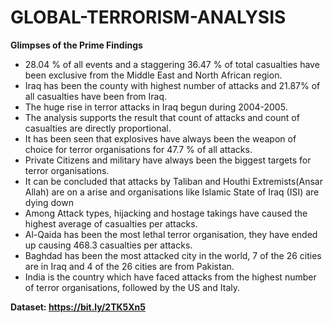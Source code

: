 # GLOBAL-TERRORISM-ANALYSIS

**Glimpses of the Prime Findings**

- 28.04 % of all events and a staggering 36.47 % of total casualties have been exclusive from the Middle East and North African region.
- Iraq has been the county with highest number of attacks and 21.87% of all casualties have been from Iraq.
- The huge rise in terror attacks in Iraq begun during 2004-2005.
- The analysis supports the result that count of attacks and count of casualties are directly proportional.
- It has been seen that explosives have always been the weapon of choice for terror organisations for 47.7 % of all attacks.
- Private Citizens and military have always been the biggest targets for terror organisations.
- It can be concluded that attacks by Taliban and Houthi Extremists(Ansar Allah) are on a arise and organisations like Islamic State of Iraq (ISI) are dying down
- Among Attack types, hijacking and hostage takings have caused the highest average of casualties per attacks.
- Al-Qaida has been the most lethal terror organisation, they have ended up causing 468.3 casualties per attacks.
- Baghdad has been the most attacked city in the world, 7 of the 26 cities are in Iraq and 4 of the 26 cities are from Pakistan.
- India is the country which have faced attacks from the highest number of terror organisations, followed by the US and Italy.

**Dataset: https://bit.ly/2TK5Xn5**
